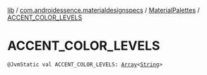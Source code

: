 [lib](../../index.md) / [com.androidessence.materialdesignspecs](../index.md) / [MaterialPalettes](index.md) / [ACCENT_COLOR_LEVELS](./-a-c-c-e-n-t_-c-o-l-o-r_-l-e-v-e-l-s.md)

# ACCENT_COLOR_LEVELS

`@JvmStatic val ACCENT_COLOR_LEVELS: `[`Array`](https://kotlinlang.org/api/latest/jvm/stdlib/kotlin/-array/index.html)`<`[`String`](https://kotlinlang.org/api/latest/jvm/stdlib/kotlin/-string/index.html)`>`